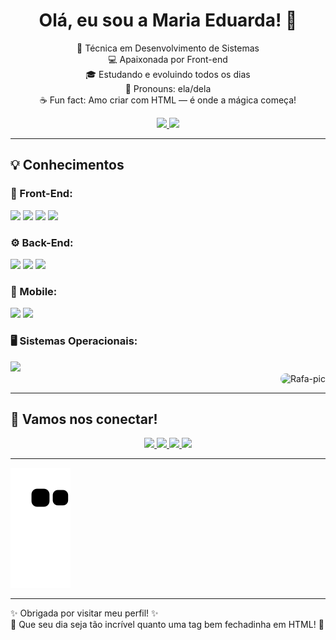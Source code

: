 <h1 align="center">Olá, eu sou a Maria Eduarda! 💖</h1>

<p align="center">
  🌸 Técnica em Desenvolvimento de Sistemas <br>
  💻 Apaixonada por Front-end <br>
  🎓 Estudando e evoluindo todos os dias <br>
  🌈 Pronouns: ela/dela <br>
  ☕ Fun fact: Amo criar com HTML — é onde a mágica começa!
</p>

<div align="center">
  <a href="https://github.com/du4ards09">
    <img height="180em" src="https://github-readme-stats.vercel.app/api?username=du4ards09&show_icons=true&theme=rose_pine&include_all_commits=true&count_private=true"/>
    <img height="180em" src="https://github-readme-stats.vercel.app/api/top-langs/?username=du4ards09&layout=compact&langs_count=7&theme=rose_pine"/>
  </a>
</div>

---

## 💡 Conhecimentos

### 🎨 Front-End:
<img src="https://img.shields.io/badge/HTML-E34F26?style=for-the-badge&logo=html5&logoColor=white">
<img src="https://img.shields.io/badge/CSS3-1572B6?style=for-the-badge&logo=css3&logoColor=white">
<img src="https://img.shields.io/badge/JavaScript-FFD700?style=for-the-badge&logo=javascript&logoColor=black">
<img src="https://img.shields.io/badge/Bootstrap-563D7C?style=for-the-badge&logo=bootstrap&logoColor=white"> 

### ⚙️ Back-End:
<img src="https://img.shields.io/badge/Java-ED8B00?style=for-the-badge&logo=java&logoColor=white">
<img src="https://img.shields.io/badge/PHP-777BB4?style=for-the-badge&logo=php&logoColor=white">
<img src="https://img.shields.io/badge/MySQL-005C84?style=for-the-badge&logo=mysql&logoColor=white">

### 📱 Mobile:
<img src="https://img.shields.io/badge/Android_Studio-3DDC84?style=for-the-badge&logo=android-studio&logoColor=white">
<img src="https://img.shields.io/badge/React_Native-20232A?style=for-the-badge&logo=react&logoColor=61DAFB">

### 🖥️ Sistemas Operacionais:
<img src="https://img.shields.io/badge/Windows-0078D6?style=for-the-badge&logo=windows&logoColor=white">

<div align="right">
  <img alt="Rafa-pic" height="150" style="border-radius:50px;" src="https://user-images.githubusercontent.com/111713157/202585100-bb307b98-94c8-48c7-8a25-d9864f079e0b.png">
</div>

---

## 💌 Vamos nos conectar!

<div align="center">
  <a href="https://www.instagram.com/du4ards_/" target="_blank">
    <img src="https://img.shields.io/badge/-Instagram-%23E4405F?style=for-the-badge&logo=instagram&logoColor=white"/>
  </a>
  <a href="mailto:mariaeduardaaraujodelima1@gmail.com">
    <img src="https://img.shields.io/badge/-Gmail-%23333?style=for-the-badge&logo=gmail&logoColor=white"/>
  </a>
  <a href="https://twitter.com/du4ardalima" target="_blank">
    <img src="https://img.shields.io/badge/Twitter-1DA1F2?style=for-the-badge&logo=twitter&logoColor=white"/>
  </a>
  <a href="https://www.linkedin.com/in/maria-eduarda-lima-833829264/" target="_blank">
    <img src="https://img.shields.io/badge/LinkedIn-0077B5?style=for-the-badge&logo=linkedin&logoColor=white"/>
  </a>
</div>

---

![Snake animation](https://github.com/du4ards09/du4ards09/blob/output/github-contribution-grid-snake.svg)

---

✨ Obrigada por visitar meu perfil! ✨  
💖 Que seu dia seja tão incrível quanto uma tag bem fechadinha em HTML! 💖
